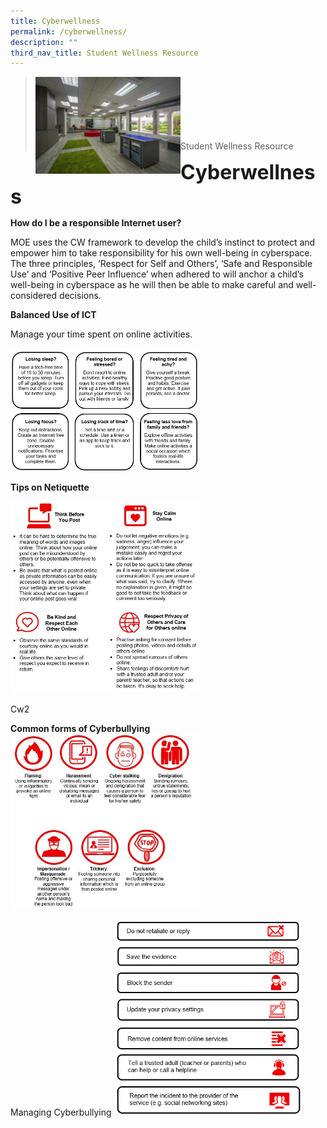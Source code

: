 ```yaml
---
title: Cyberwellness
permalink: /cyberwellness/
description: ""
third_nav_title: Student Wellness Resource
---
```

><img src="/images/Useful%20Links/Picture-6-scaled.jpg"  
     style="width:50%"
			align="left"><br><br><br><br><br><br>
>Student Wellness Resource

**<font size=6>Cyberwellness</font>**

**How do I be a responsible Internet user?**

MOE uses the CW framework to develop the child’s instinct to protect and empower him to take responsibility for his own well-being in cyberspace. The three principles, ‘Respect for Self and Others’, ‘Safe and Responsible Use’ and ‘Positive Peer Influence’ when adhered to will anchor a child’s well-being in cyberspace as he will then be able to make careful and well-considered decisions.

**Balanced Use of ICT**

Manage your time spent on online activities.

<img src="/images/Useful%20Links/Cyberwellness%201.jpg" 
     style="width:60%">


**Tips on Netiquette**

<img src="/images/Useful%20Links/Cyberwellness%202.jpg" 
     style="width:60%">

Cw2

**Common forms of Cyberbullying**
<img src="/images/Useful%20Links/Cyberwellness%203.jpg" 
     style="width:60%">

Managing Cyberbullying
<img src="/images/Useful%20Links/Cyberwellness%204.png" 
     style="width:60%">
